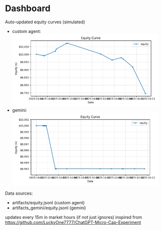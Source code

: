 # Dashboard

Auto-updated equity curves (simulated)

- custom agent: ![Equity Curve](artifacts/equity.png?v=af2945a)
- gemini: ![Equity Curve (Gemini)](artifacts_gemini/equity.png?v=af2945a)

Data sources:
- artifacts/equity.jsonl (custom agent)
- artifacts_gemini/equity.jsonl (gemini)

updates every 15m in market hours (if not just ignores)
inspired from https://github.com/LuckyOne7777/ChatGPT-Micro-Cap-Experiment